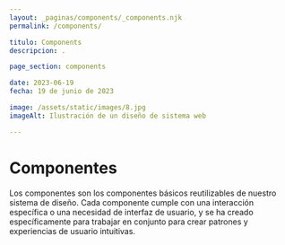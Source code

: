 ```yaml
---
layout: _paginas/components/_components.njk
permalink: /components/

titulo: Components
descripcion: .

page_section: components

date: 2023-06-19
fecha: 19 de junio de 2023

image: /assets/static/images/8.jpg
imageAlt: Ilustración de un diseño de sistema web

---
```


# Componentes

Los componentes son los componentes básicos reutilizables de nuestro sistema de diseño. Cada componente cumple con una interacción específica o una necesidad de interfaz de usuario, y se ha creado específicamente para trabajar en conjunto para crear patrones y experiencias de usuario intuitivas.

